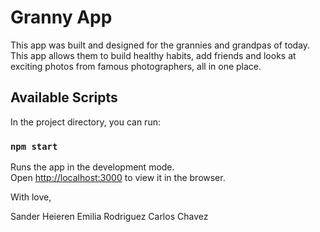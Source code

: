 # Granny App

This app was built and designed for the grannies and grandpas of today.
This app allows them to build healthy habits,  add friends and looks at exciting photos from famous photographers, all in one place.


## Available Scripts

In the project directory, you can run:

### `npm start`

Runs the app in the development mode.\
Open [http://localhost:3000](http://localhost:3000) to view it in the browser.


With love,

Sander Heieren
Emilia Rodriguez
Carlos Chavez
